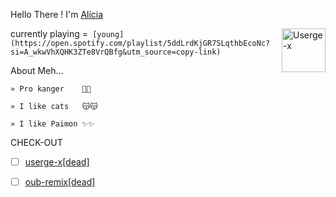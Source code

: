 
Hello There ! I'm [Alícia](https://t.me/aliciadark)

<a><img align=right src="https://media3.giphy.com/media/11lxCeKo6cHkJy/giphy.gif" alt="Userge-x" width=70px></a>

currently playing =` [young](https://open.spotify.com/playlist/5ddLrdKjGR7SLqthbEcoNc?si=A_wkwVhXQHK3ZTe8VrQBfg&utm_source=copy-link)`



About Meh...
```
» Pro kanger    🙁🙁

» I like cats   😽😽 

» I like Paimon ✨✨
```


CHECK-OUT

- [ ] [userge-x[dead]](https://github.com/code-rgb/Userge-X)
- [ ] [oub-remix[dead]](https://github.com/sahyam2019/oub-remix)


